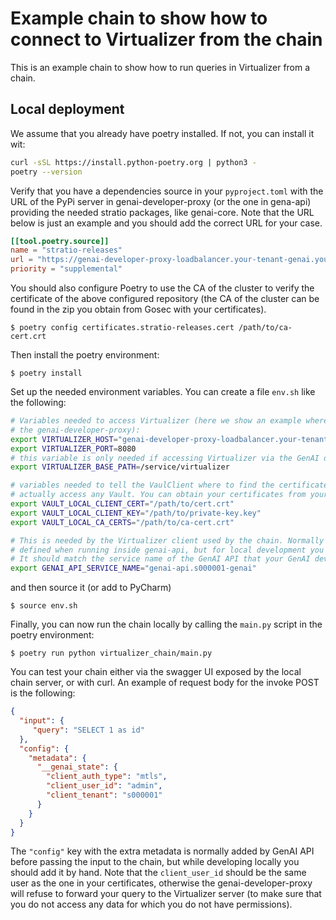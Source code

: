 # Example chain to show how to connect to Virtualizer from the chain

This is an example chain to show how to run queries in Virtualizer from a chain.

## Local deployment

We assume that you already have poetry installed. If not, you can install it wit:
```bash
curl -sSL https://install.python-poetry.org | python3 -
poetry --version
```

Verify that you have a dependencies source in your `pyproject.toml` with the URL of the PyPi server in 
genai-developer-proxy (or the one in gena-api) providing the needed stratio packages, like genai-core. 
Note that the URL below is just an example and you should add the correct URL for your case.
```toml
[[tool.poetry.source]]
name = "stratio-releases"
url = "https://genai-developer-proxy-loadbalancer.your-tenant-genai.yourdomain.com:8080/v1/pypi/simple/"
priority = "supplemental"
```
You should also configure Poetry to use the CA of the cluster to verify the certificate of the
above configured repository (the CA of the cluster can be found in the zip you obtain from Gosec with your
certificates).

```
$ poetry config certificates.stratio-releases.cert /path/to/ca-cert.crt 
```

Then install the poetry environment:
```
$ poetry install
```

Set up the needed environment variables. You can create a file `env.sh` like the following:
```bash
# Variables needed to access Virtualizer (here we show an example where we access Virtualizer through 
# the genai-developer-proxy):
export VIRTUALIZER_HOST="genai-developer-proxy-loadbalancer.your-tenant-genai.k8s.yourdonain.com"
export VIRTUALIZER_PORT=8080
# this variable is only needed if accessing Virtualizer via the GenAI developer proxy
export VIRTUALIZER_BASE_PATH=/service/virtualizer

# variables needed to tell the VaulClient where to find the certificates so it does not need to
# actually access any Vault. You can obtain your certificates from your profile in Gosec
export VAULT_LOCAL_CLIENT_CERT="/path/to/cert.crt"
export VAULT_LOCAL_CLIENT_KEY="/path/to/private-key.key"
export VAULT_LOCAL_CA_CERTS="/path/to/ca-cert.crt"

# This is needed by the Virtualizer client used by the chain. Normally this variable is already
# defined when running inside genai-api, but for local development you need to provide it yourself.
# It should match the service name of the GenAI API that your GenAI developer proxy is configured to use
export GENAI_API_SERVICE_NAME="genai-api.s000001-genai"
```
and then source it (or add to PyCharm)
```
$ source env.sh
```

Finally, you can now run the chain locally by calling the `main.py` script in the poetry environment:
```
$ poetry run python virtualizer_chain/main.py
```

You can test your chain either via the swagger UI exposed by the local chain server, or with curl.
An example of request body for the invoke POST is the following:
```json
{
  "input": {
     "query": "SELECT 1 as id"
  },
  "config": {
    "metadata": {
      "__genai_state": {
        "client_auth_type": "mtls",
        "client_user_id": "admin",
        "client_tenant": "s000001"
      }
    }
  }
}
```
The `"config"` key with the extra metadata is normally added by GenAI API before passing the input to the chain,
but while developing locally you should add it by hand. Note that the `client_user_id` should be the same user
as the one in your certificates, otherwise the genai-developer-proxy will refuse to forward your query to the
Virtualizer server (to make sure that you do not access any data for which you do not have permissions).


